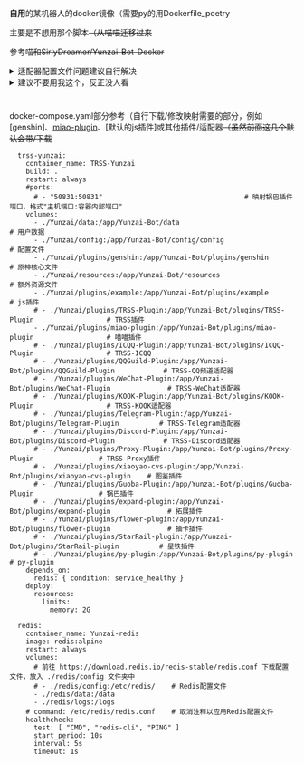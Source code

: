 <strong>自用</strong>的某机器人的docker镜像（需要py的用Dockerfile_poetry

主要是不想用那个脚本~~（从喵喵迁移过来~~

参考喵~~和SirlyDreamer/Yunzai-Bot-Docker~~

<details><summary>适配器配置文件问题建议自行解决</summary>

  要是问为什么不丢到config/config会被某机器人的项目所有者踢出他能管到的群

</details>


<details><summary>建议不要用我这个，反正没人看</summary>

  TimeRainStarSky也不喜欢

  ***2023.08.28 20:13 cdc5d46dbe5e5384a9c2d12b1921826cfcc74683 .gitignore + config/*.yaml***

</details>

#

docker-compose.yaml部分参考（自行下载/修改映射需要的部分，例如[genshin]、[miao-plugin](https://github.com/yoimiya-kokomi/miao-plugin)、[默认的js插件]或其他插件/适配器~~（虽然前面这几个默认会带/下载~~
```
  trss-yunzai:
    container_name: TRSS-Yunzai
    build: .
    restart: always
    #ports:
      # - "50831:50831"                                   # 映射锅巴插件端口，格式"主机端口:容器内部端口"
    volumes:
      - ./Yunzai/data:/app/Yunzai-Bot/data                                                # 用户数据
      - ./Yunzai/config:/app/Yunzai-Bot/config/config                                     # 配置文件
      - ./Yunzai/plugins/genshin:/app/Yunzai-Bot/plugins/genshin                          # 原神核心文件
      - ./Yunzai/resources:/app/Yunzai-Bot/resources                                      # 额外资源文件
      - ./Yunzai/plugins/example:/app/Yunzai-Bot/plugins/example                          # js插件
      # - ./Yunzai/plugins/TRSS-Plugin:/app/Yunzai-Bot/plugins/TRSS-Plugin                  # TRSS插件
      - ./Yunzai/plugins/miao-plugin:/app/Yunzai-Bot/plugins/miao-plugin                  # 喵喵插件
      # - ./Yunzai/plugins/ICQQ-Plugin:/app/Yunzai-Bot/plugins/ICQQ-Plugin                  # TRSS-ICQQ
      # - ./Yunzai/plugins/QQGuild-Plugin:/app/Yunzai-Bot/plugins/QQGuild-Plugin            # TRSS-QQ频道适配器
      # - ./Yunzai/plugins/WeChat-Plugin:/app/Yunzai-Bot/plugins/WeChat-Plugin              # TRSS-WeChat适配器
      # - ./Yunzai/plugins/KOOK-Plugin:/app/Yunzai-Bot/plugins/KOOK-Plugin                  # TRSS-KOOK适配器
      # - ./Yunzai/plugins/Telegram-Plugin:/app/Yunzai-Bot/plugins/Telegram-Plugin          # TRSS-Telegram适配器
      # - ./Yunzai/plugins/Discord-Plugin:/app/Yunzai-Bot/plugins/Discord-Plugin            # TRSS-Discord适配器
      # - ./Yunzai/plugins/Proxy-Plugin:/app/Yunzai-Bot/plugins/Proxy-Plugin                # TRSS-Proxy插件
      # - ./Yunzai/plugins/xiaoyao-cvs-plugin:/app/Yunzai-Bot/plugins/xiaoyao-cvs-plugin    # 图鉴插件
      # - ./Yunzai/plugins/Guoba-Plugin:/app/Yunzai-Bot/plugins/Guoba-Plugin                # 锅巴插件
      # - ./Yunzai/plugins/expand-plugin:/app/Yunzai-Bot/plugins/expand-plugin              # 拓展插件
      # - ./Yunzai/plugins/flower-plugin:/app/Yunzai-Bot/plugins/flower-plugin              # 抽卡插件
      # - ./Yunzai/plugins/StarRail-plugin:/app/Yunzai-Bot/plugins/StarRail-plugin          # 星铁插件
      # - ./Yunzai/plugins/py-plugin:/app/Yunzai-Bot/plugins/py-plugin                      # py-plugin
    depends_on:
      redis: { condition: service_healthy }
    deploy:
      resources:
        limits:
          memory: 2G

  redis:
    container_name: Yunzai-redis
    image: redis:alpine
    restart: always
    volumes:
      # 前往 https://download.redis.io/redis-stable/redis.conf 下载配置文件，放入 ./redis/config 文件夹中
      # - ./redis/config:/etc/redis/    # Redis配置文件
      - ./redis/data:/data
      - ./redis/logs:/logs
    # command: /etc/redis/redis.conf    # 取消注释以应用Redis配置文件
    healthcheck:
      test: [ "CMD", "redis-cli", "PING" ]
      start_period: 10s
      interval: 5s
      timeout: 1s
```
